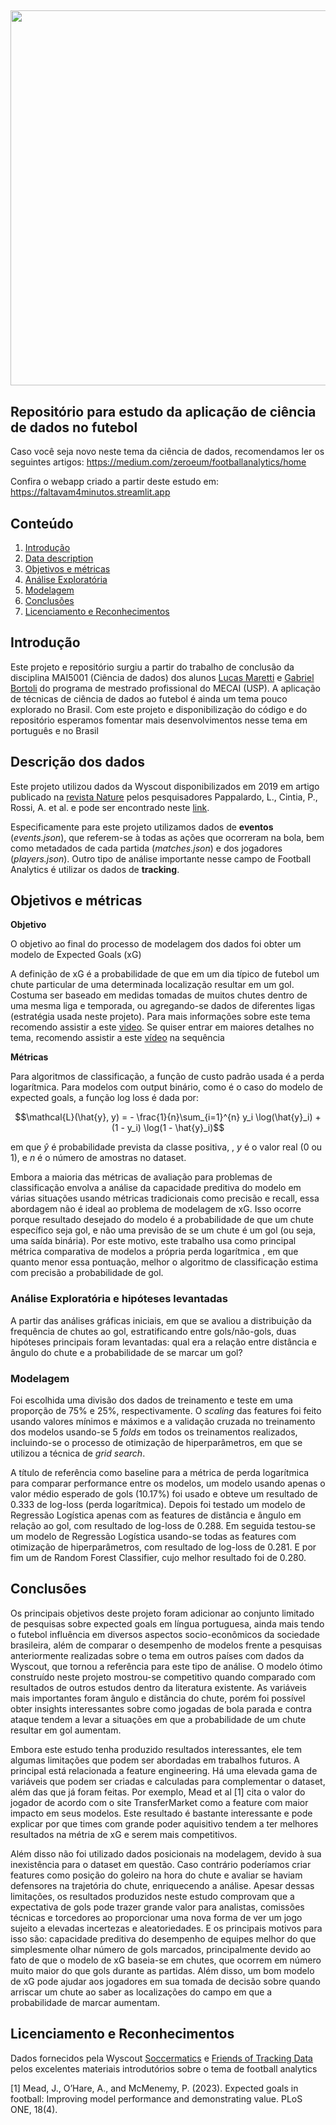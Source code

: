 ## <img src="https://imageio.forbes.com/specials-images/imageserve/5faffd4438fefe6a79002260/0x0.png?format=png&width=1200" class="center" width="600"/>

## Repositório para estudo da aplicação de ciência de dados no futebol

Caso você seja novo neste tema da ciência de dados, recomendamos ler os seguintes artigos: https://medium.com/zeroeum/footballanalytics/home

Confira o webapp criado a partir deste estudo em: https://faltavam4minutos.streamlit.app


## Conteúdo

1. [Introdução](#introduction)
2. [Data description](#data)
3. [Objetivos e métricas](#statement)
4. [Análise Exploratória](#wrangling)
5. [Modelagem](#modelling)
6. [Conclusões](#conclusions)
7. [Licenciamento e Reconhecimentos](#licensing)

## Introdução <a name="introduction"></a>

Este projeto e repositório surgiu a partir do trabalho de conclusão da disciplina MAI5001 (Ciência de dados) dos alunos [Lucas Maretti](https://www.linkedin.com/in/lucas-maretti/) e [Gabriel Bortoli](https://www.linkedin.com/in/gbortoli/) do programa de mestrado profissional do MECAI (USP). 
A aplicação de técnicas de ciência de dados ao futebol é ainda um tema pouco explorado no Brasil. Com este projeto e disponibilização do código e do repositório esperamos fomentar mais desenvolvimentos nesse tema em português e no Brasil

## Descrição dos dados <a name="data"></a>

Este projeto utilizou dados da Wyscout disponibilizados em 2019 em artigo publicado na [revista Nature](https://www.nature.com/articles/s41597-019-0247-7) pelos pesquisadores Pappalardo, L., Cintia, P., Rossi, A. et al. e pode ser encontrado neste [link](https://figshare.com/collections/Soccer_match_event_dataset/4415000/5).

Especificamente para este projeto utilizamos dados de **eventos** (*events.json*), que referem-se à todas as ações que ocorreram na bola, bem como metadados de cada partida (*matches.json*) e dos jogadores (*players.json*). Outro tipo de análise importante nesse campo de Football Analytics é utilizar os dados de **tracking**.

## Objetivos e métricas <a name="statement"></a>

**Objetivo**

O objetivo ao final do processo de modelagem dos dados foi obter um modelo de Expected Goals (xG)

A definição de xG é a probabilidade de que em um dia típico de futebol um chute particular de uma determinada localização resultar em um gol. Costuma ser baseado em medidas tomadas de muitos chutes dentro de uma mesma liga e temporada, ou agregando-se dados de diferentes ligas (estratégia usada neste projeto).
Para mais informações sobre este tema recomendo assistir a este [video](https://www.youtube.com/watch?v=Xc6IG9-Dt18). Se quiser entrar em maiores detalhes no tema, recomendo assistir a este [vídeo](https://www.youtube.com/watch?v=310_eW0hUqQ) na sequência

**Métricas**

Para algoritmos de classificação, a função de custo padrão usada é a perda logarítmica. Para modelos com output binário, como é o caso do modelo de expected goals, a função log loss é dada por:

$$\mathcal{L}(\hat{y}, y) = - \frac{1}{n}\sum_{i=1}^{n} y_i \log(\hat{y}_i) + (1 - y_i) \log(1 - \hat{y}_i)$$

em que $\hat{y}$ é probabilidade prevista da classe positiva, , $y$ é o valor real (0 ou 1), e $n$ é o número de amostras no dataset.

Embora a maioria das métricas de avaliação para problemas de classificação envolva a análise da capacidade preditiva do modelo em várias situações usando métricas tradicionais como precisão e recall, essa abordagem não é ideal ao problema de modelagem de xG. Isso ocorre porque resultado desejado do modelo é a probabilidade de que um chute específico seja gol, e não uma previsão de se um chute é um gol (ou seja, uma saída binária). Por este motivo, este trabalho usa como principal métrica comparativa de modelos a própria perda logarítmica , em que quanto menor essa pontuação, melhor o algoritmo de classificação estima com precisão a probabilidade de gol.

### Análise Exploratória e hipóteses levantadas <a name="wrangling"></a>
A partir das análises gráficas iniciais, em que se avaliou a distribuição da frequência de chutes ao gol, estratificando entre gols/não-gols, duas hipóteses principais foram levantadas: qual era a relação entre distância e ângulo do chute e a probabilidade de se marcar um gol?

### Modelagem <a name="modelling"></a>
Foi escolhida uma divisão dos dados de treinamento e teste em uma proporção de 75\% e 25\%, respectivamente. O *scaling* das features foi feito usando valores mínimos e máximos e a validação cruzada no treinamento dos modelos usando-se 5 *folds* em todos os treinamentos realizados, incluindo-se o processo de otimização de hiperparâmetros, em que se utilizou a técnica de *grid search*.

A título de referência como baseline para a métrica de perda logarítmica para comparar performance entre os modelos, um modelo usando apenas o valor médio esperado de gols (10.17\%) foi usado e obteve um resultado de 0.333 de log-loss (perda logarítmica). Depois foi testado um modelo de Regressão Logística apenas com as features de distância e ângulo em relação ao gol, com resultado de log-loss de 0.288. Em seguida testou-se um modelo de Regressão Logística usando-se todas as features com otimização de hiperparâmetros, com resultado de log-loss de 0.281. E por fim um de Random Forest Classifier, cujo melhor resultado foi de 0.280. 

## Conclusões <a name="conclusions"></a>
Os principais objetivos deste projeto foram adicionar ao conjunto limitado de pesquisas sobre expected goals em língua portuguesa, ainda mais tendo o futebol influência em diversos aspectos socio-econômicos da sociedade brasileira, além de comparar o desempenho de modelos frente a pesquisas anteriormente realizadas sobre o tema em outros países com dados da Wyscout, que tornou a referência para este tipo de análise.
O modelo ótimo construído neste projeto mostrou-se competitivo quando comparado com resultados de outros estudos dentro da literatura existente. As variáveis mais importantes foram ângulo e distância do chute, porém foi possível obter insights interessantes sobre como jogadas de bola parada e contra ataque tendem a levar a situações em que a probabilidade de um chute resultar em gol aumentam. 

Embora este estudo tenha produzido resultados interessantes, ele tem algumas limitações que podem ser abordadas em trabalhos futuros. A principal está relacionada a feature engineering. Há uma elevada gama de variáveis que podem ser criadas e calculadas para complementar o dataset, além das que já foram feitas. Por exemplo, Mead et al [1] cita o valor do jogador de acordo com o site TransferMarket como a feature com maior impacto em seus modelos. Este resultado é bastante interessante e pode explicar por que times com grande poder aquisitivo tendem a ter melhores resultados na métria de xG e serem mais competitivos.

Além disso não foi utilizado dados posicionais na modelagem, devido à sua inexistência para o dataset em questão. Caso contrário poderíamos criar features como posição do goleiro na hora do chute e avaliar se haviam defensores na trajetória do chute, enriquecendo a análise. Apesar dessas limitações, os resultados produzidos neste estudo comprovam que a expectativa de gols pode trazer grande valor para analistas, comissões técnicas e torcedores ao proporcionar uma nova forma de ver um jogo sujeito a elevadas incertezas e aleatoriedades. E os principais motivos para isso são: capacidade preditiva do desempenho de equipes melhor do que simplesmente olhar número de gols marcados, principalmente devido ao fato de que o modelo de xG baseia-se em chutes, que ocorrem em número muito maior do que gols durante as partidas. Além disso, um bom modelo de xG pode ajudar aos jogadores em sua tomada de decisão sobre quando arriscar um chute ao saber as localizações do campo em que a probabilidade de marcar aumentam.


## Licenciamento e Reconhecimentos <a name="licensing"></a>

Dados fornecidos pela Wyscout
[Soccermatics](https://soccermatics.readthedocs.io/en/latest/) e [Friends of Tracking Data](https://www.youtube.com/@friendsoftracking755) pelos excelentes materiais introdutórios sobre o tema de football analytics

[1] Mead, J., O’Hare, A., and McMenemy, P. (2023). Expected goals in football: Improving model performance and demonstrating value. PLoS ONE, 18(4).

